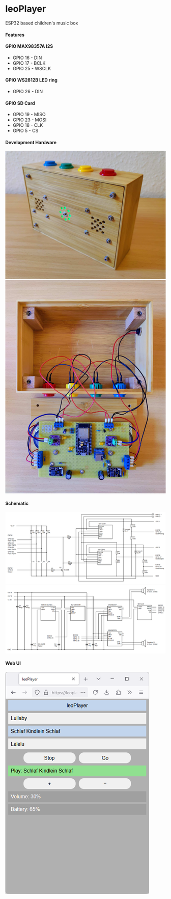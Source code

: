 # leoPlayer
ESP32 based children's music box
#### Features
#### GPIO MAX98357A I2S
* GPIO 16 - DIN
* GPIO 17 - BCLK
* GPIO 25 - WSCLK
#### GPIO WS2812B LED ring
* GPIO 26 - DIN
#### GPIO SD Card
* GPIO 19 - MISO
* GPIO 23 - MOSI
* GPIO 18 - CLK
* GPIO 5 - CS
#### Development Hardware
![IMAGE ALT TEXT HERE](documentation/leoPlayer_a.jpg)
![IMAGE ALT TEXT HERE](documentation/leoPlayer_b.jpg)
#### Schematic
![IMAGE ALT TEXT HERE](documentation/leoPlayer_c.png)
![IMAGE ALT TEXT HERE](documentation/leoPlayer_d.png)
#### Web UI
![IMAGE ALT TEXT HERE](documentation/leoPlayer_e.png)